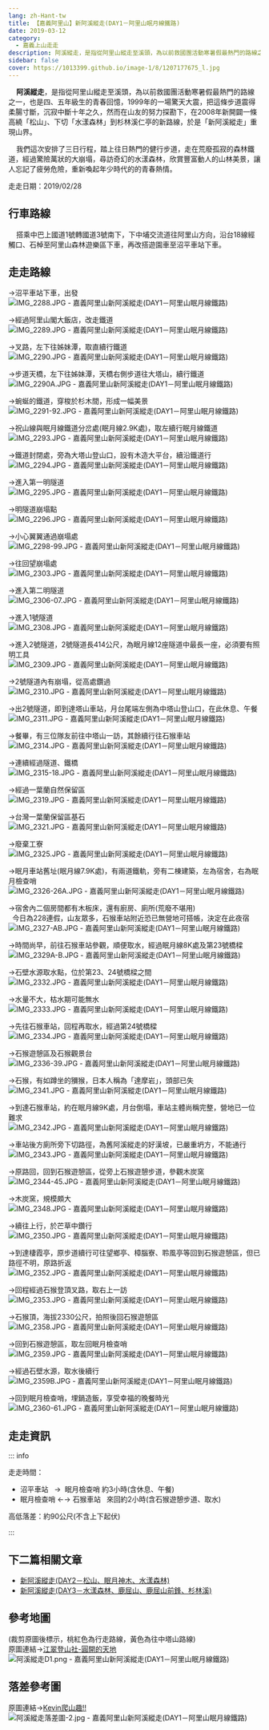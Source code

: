 ```yaml
---
lang: zh-Hant-tw
title: 【嘉義阿里山】新阿溪縱走(DAY1－阿里山眠月線鐵路)
date: 2019-03-12
category: 
  - 嘉義上山走走
description: 阿溪縱走，是指從阿里山縱走至溪頭，為以前救國團活動寒暑假最熱門的路線之一，也是四、五年級生的青春回憶，1999年的一場驚天大震，把這條步道震得柔腸寸斷，沉寂中斷十年之久，然而在山友的努力探勘下，在2008年新開闢一條高繞「松山」、下切「水漾森林」到杉林溪仁亭的新路線，於是「新阿溪縱走」重現山界。 我們這次安排了三日行程，踏上往日熱門的健行步道，走在荒廢孤寂的森林鐵道，經過驚險萬狀的大崩塌，尋訪奇幻的水漾森林，欣賞豐富動人的山林美景，讓人忘記了疲勞危險，重新喚起年少時代的的青春熱情。
sidebar: false
cover: https://1013399.github.io/image-1/8/1207177675_l.jpg
---
```


    **阿溪縱走**，是指從阿里山縱走至溪頭，為以前救國團活動寒暑假最熱門的路線之一，也是四、五年級生的青春回憶，1999年的一場驚天大震，把這條步道震得柔腸寸斷，沉寂中斷十年之久，然而在山友的努力探勘下，在2008年新開闢一條高繞「松山」、下切「水漾森林」到杉林溪仁亭的新路線，於是「新阿溪縱走」重現山界。  

    我們這次安排了三日行程，踏上往日熱門的健行步道，走在荒廢孤寂的森林鐵道，經過驚險萬狀的大崩塌，尋訪奇幻的水漾森林，欣賞豐富動人的山林美景，讓人忘記了疲勞危險，重新喚起年少時代的的青春熱情。

<!-- more -->

走走日期：2019/02/28

## 行車路線
    搭乘中巴上國道1號轉國道3號南下，下中埔交流道往阿里山方向，沿台18線經觸口、石棹至阿里山森林遊樂區下車，再改搭遊園車至沼平車站下車。

## 走走路線
→沼平車站下車，出發  
![IMG_2288.JPG - 嘉義阿里山新阿溪縱走(DAY1－阿里山眠月線鐵路)](https://1013399.github.io/image-1/8/1207178768_l.jpg)

→經過阿里山閣大飯店，改走鐵道  
![IMG_2289.JPG - 嘉義阿里山新阿溪縱走(DAY1－阿里山眠月線鐵路)](https://1013399.github.io/image-1/8/1207177872_l.jpg)

→叉路，左下往姊妹潭，取直續行鐵道  
![IMG_2290.JPG - 嘉義阿里山新阿溪縱走(DAY1－阿里山眠月線鐵路)](https://1013399.github.io/image-1/8/1207177874_l.jpg)

→步道天橋，左下往姊妹潭，天橋右側步道往大塔山，續行鐵道  
![IMG_2290A.JPG - 嘉義阿里山新阿溪縱走(DAY1－阿里山眠月線鐵路)](https://1013399.github.io/image-1/8/1207177673_l.jpg)

→蜿蜒的鐵道，穿梭於杉木間，形成一幅美景  
![IMG_2291-92.JPG - 嘉義阿里山新阿溪縱走(DAY1－阿里山眠月線鐵路)](https://1013399.github.io/image-1/8/1207178769_l.jpg)

→祝山線與眠月線鐵道分岔處(眠月線2.9K處)，取左續行眠月線鐵道  
![IMG_2293.JPG - 嘉義阿里山新阿溪縱走(DAY1－阿里山眠月線鐵路)](https://1013399.github.io/image-1/8/1207177479_l.jpg)

→鐵道封閉處，旁為大塔山登山口，設有木造大平台，續沿鐵道行  
![IMG_2294.JPG - 嘉義阿里山新阿溪縱走(DAY1－阿里山眠月線鐵路)](https://1013399.github.io/image-1/8/1207177675_l.jpg)

→進入第一明隧道  
![IMG_2295.JPG - 嘉義阿里山新阿溪縱走(DAY1－阿里山眠月線鐵路)](https://1013399.github.io/image-1/8/1207177275_l.jpg)

→明隧道崩塌點  
![IMG_2296.JPG - 嘉義阿里山新阿溪縱走(DAY1－阿里山眠月線鐵路)](https://1013399.github.io/image-1/8/1207177776_l.jpg)

→小心翼翼通過崩塌處  
![IMG_2298-99.JPG - 嘉義阿里山新阿溪縱走(DAY1－阿里山眠月線鐵路)](https://1013399.github.io/image-1/8/1207176894_l.jpg)

→往回望崩塌處  
![IMG_2303.JPG - 嘉義阿里山新阿溪縱走(DAY1－阿里山眠月線鐵路)](https://1013399.github.io/image-1/8/1207176895_l.jpg)

→進入第二明隧道  
![IMG_2306-07.JPG - 嘉義阿里山新阿溪縱走(DAY1－阿里山眠月線鐵路)](https://1013399.github.io/image-1/8/1207177877_l.jpg)

→進入1號隧道  
![IMG_2308.JPG - 嘉義阿里山新阿溪縱走(DAY1－阿里山眠月線鐵路)](https://1013399.github.io/image-1/8/1207177780_l.jpg)

→進入2號隧道，2號隧道長414公尺，為眠月線12座隧道中最長一座，必須要有照明工具  
![IMG_2309.JPG - 嘉義阿里山新阿溪縱走(DAY1－阿里山眠月線鐵路)](https://1013399.github.io/image-1/8/1207178373_l.jpg)

→2號隧道內有崩塌，從高處鑽過  
![IMG_2310.JPG - 嘉義阿里山新阿溪縱走(DAY1－阿里山眠月線鐵路)](https://1013399.github.io/image-1/8/1207177383_l.jpg)

→出2號隧道，即到達塔山車站，月台尾端左側為中塔山登山口，在此休息、午餐  
![IMG_2311.JPG - 嘉義阿里山新阿溪縱走(DAY1－阿里山眠月線鐵路)](https://1013399.github.io/image-1/8/1207177878_l.jpg)

→餐畢，有三位隊友前往中塔山一訪，其餘續行往石猴車站  
![IMG_2314.JPG - 嘉義阿里山新阿溪縱走(DAY1－阿里山眠月線鐵路)](https://1013399.github.io/image-1/8/1207174432_l.jpg)

→連續經過隧道、鐵橋  
![IMG_2315-18.JPG - 嘉義阿里山新阿溪縱走(DAY1－阿里山眠月線鐵路)](https://1013399.github.io/image-1/8/1207178580_l.jpg)

→經過一葉蘭自然保留區  
![IMG_2319.JPG - 嘉義阿里山新阿溪縱走(DAY1－阿里山眠月線鐵路)](https://1013399.github.io/image-1/8/1207177277_l.jpg)

→台灣一葉蘭保留區基石  
![IMG_2321.JPG - 嘉義阿里山新阿溪縱走(DAY1－阿里山眠月線鐵路)](https://1013399.github.io/image-1/8/1207176897_l.jpg)

→廢棄工寮  
![IMG_2325.JPG - 嘉義阿里山新阿溪縱走(DAY1－阿里山眠月線鐵路)](https://1013399.github.io/image-1/8/1207178374_l.jpg)

→眠月車站舊址(眠月線7.9K處)，有兩道鐵軌，旁有二棟建築，左為宿舍，右為眠月檢查哨  
![IMG_2326-26A.JPG - 嘉義阿里山新阿溪縱走(DAY1－阿里山眠月線鐵路)](https://1013399.github.io/image-1/8/1207178376_l.jpg)

→宿舍內二個房間都有木板床，還有廚房、廁所(荒廢不堪用)  
  今日為228連假，山友眾多，石猴車站附近恐已無營地可搭帳，決定在此夜宿  
![IMG_2327-AB.JPG - 嘉義阿里山新阿溪縱走(DAY1－阿里山眠月線鐵路)](https://1013399.github.io/image-1/8/1207177279_l.jpg)

→時間尚早，前往石猴車站參觀，順便取水，經過眠月線8K處及第23號橋樑  
![IMG_2329A-B.JPG - 嘉義阿里山新阿溪縱走(DAY1－阿里山眠月線鐵路)](https://1013399.github.io/image-1/8/1207174433_l.jpg)

→石壁水源取水點，位於第23、24號橋樑之間  
![IMG_2332.JPG - 嘉義阿里山新阿溪縱走(DAY1－阿里山眠月線鐵路)](https://1013399.github.io/image-1/8/1207177281_l.jpg)

→水量不大，枯水期可能無水  
![IMG_2333.JPG - 嘉義阿里山新阿溪縱走(DAY1－阿里山眠月線鐵路)](https://1013399.github.io/image-1/8/1207176898_l.jpg)

→先往石猴車站，回程再取水，經過第24號橋樑  
![IMG_2334.JPG - 嘉義阿里山新阿溪縱走(DAY1－阿里山眠月線鐵路)](https://1013399.github.io/image-1/8/1207178283_l.jpg)

→石猴遊憩區及石猴觀景台  
![IMG_2336-39.JPG - 嘉義阿里山新阿溪縱走(DAY1－阿里山眠月線鐵路)](https://1013399.github.io/image-1/8/1207177480_l.jpg)

→石猴，有如蹲坐的獼猴，日本人稱為「達摩岩」，頭部已失  
![IMG_2341.JPG - 嘉義阿里山新阿溪縱走(DAY1－阿里山眠月線鐵路)](https://1013399.github.io/image-1/8/1207178582_l.jpg)

→到達石猴車站，約在眠月線9K處，月台倒塌，車站主體尚稱完整，營地已一位難求  
![IMG_2342.JPG - 嘉義阿里山新阿溪縱走(DAY1－阿里山眠月線鐵路)](https://1013399.github.io/image-1/8/1207177283_l.jpg)

→車站後方廁所旁下切路徑，為舊阿溪縱走的好漢坡，已嚴重坍方，不能通行  
![IMG_2343.JPG - 嘉義阿里山新阿溪縱走(DAY1－阿里山眠月線鐵路)](https://1013399.github.io/image-1/8/1207177482_l.jpg)

→原路回，回到石猴遊憩區，從旁上石猴遊憩步道，參觀木炭窯  
![IMG_2344-45.JPG - 嘉義阿里山新阿溪縱走(DAY1－阿里山眠月線鐵路)](https://1013399.github.io/image-1/8/1207178585_l.jpg)

→木炭窯，規模頗大  
![IMG_2348.JPG - 嘉義阿里山新阿溪縱走(DAY1－阿里山眠月線鐵路)](https://1013399.github.io/image-1/8/1207178773_l.jpg)

→續往上行，於芒草中鑽行  
![IMG_2350.JPG - 嘉義阿里山新阿溪縱走(DAY1－阿里山眠月線鐵路)](https://1013399.github.io/image-1/8/1207178378_l.jpg)

→到達棲霞亭，原步道續行可往望鄉亭、樟腦寮、聆風亭等回到石猴遊憩區，但已路徑不明，原路折返  
![IMG_2352.JPG - 嘉義阿里山新阿溪縱走(DAY1－阿里山眠月線鐵路)](https://1013399.github.io/image-1/8/1207178588_l.jpg)

→回程經過石猴登頂叉路，取右上一訪  
![IMG_2353.JPG - 嘉義阿里山新阿溪縱走(DAY1－阿里山眠月線鐵路)](https://1013399.github.io/image-1/8/1207177390_l.jpg)

→石猴頂，海拔2330公尺，拍照後回石猴遊憩區  
![IMG_2358.JPG - 嘉義阿里山新阿溪縱走(DAY1－阿里山眠月線鐵路)](https://1013399.github.io/image-1/8/1207177284_l.jpg)

→回到石猴遊憩區，取左回眠月檢查哨  
![IMG_2359.JPG - 嘉義阿里山新阿溪縱走(DAY1－阿里山眠月線鐵路)](https://1013399.github.io/image-1/8/1207178590_l.jpg)

→經過石壁水源，取水後續行  
![IMG_2359B.JPG - 嘉義阿里山新阿溪縱走(DAY1－阿里山眠月線鐵路)](https://1013399.github.io/image-1/8/1207177484_l.jpg)

→回到眠月檢查哨，埋鍋造飯，享受幸福的晚餐時光  
![IMG_2360-61.JPG - 嘉義阿里山新阿溪縱走(DAY1－阿里山眠月線鐵路)](https://1013399.github.io/image-1/8/1207177682_l.jpg)

## 走走資訊
::: info

走走時間：
- 沼平車站   →  眠月檢查哨 約3小時(含休息、午餐)  
- 眠月檢查哨 ←→ 石猴車站   來回約2小時(含石猴遊憩步道、取水)

高低落差：約90公尺(不含上下起伏)

:::

## 下二篇相關文章
- [新阿溪縱走(DAY2－松山、眠月神木、水漾森林)](/posts/post-7-2019-03-13.html)  
- [新阿溪縱走(DAY3－水漾森林、鹿屈山、鹿屈山前鋒、杉林溪)](/posts/post-6-2019-03-14.html)

## 參考地圖
(裁剪原圖後標示，桃紅色為行走路線，黃色為往中塔山路線)  
原圖連結→[江翠登山社-圓開的天地](http://ms2.ctjh.ntpc.edu.tw/~uank3/110313chat.htm)  
![阿溪縱走D1.png - 嘉義阿里山新阿溪縱走(DAY1－阿里山眠月線鐵路)](https://1013399.github.io/image-1/8/1207177488_l.jpg)

## 落差參考圖
原圖連結→[Kevin爬山趣!!](http://mingkevin77.pixnet.net/blog/post/216617807-20170527-29)  
![阿溪縱走落差圖-2.jpg - 嘉義阿里山新阿溪縱走(DAY1－阿里山眠月線鐵路)](https://1013399.github.io/image-1/8/1207177425_l.jpg)